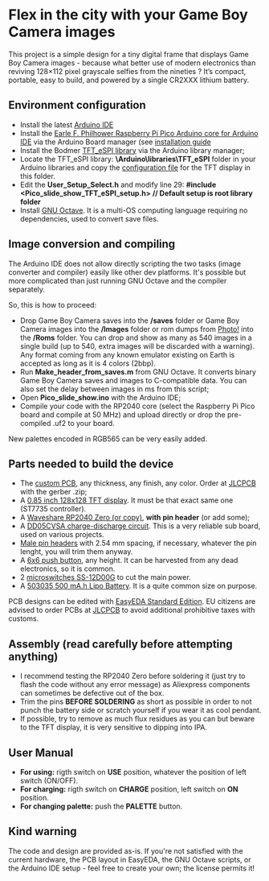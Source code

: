 # Flex in the city with your Game Boy Camera images

This project is a simple design for a tiny digital frame that displays Game Boy Camera images - because what better use of modern electronics than reviving 128×112 pixel grayscale selfies from the nineties ? It’s compact, portable, easy to build, and powered by a single CR2XXX lithium battery.

## Environment configuration

- Install the latest [Arduino IDE](https://www.arduino.cc/en/software)
- Install the [Earle F. Philhower Raspberry Pi Pico Arduino core for Arduino IDE](https://github.com/earlephilhower/arduino-pico) via the Arduino Board manager (see [installation guide](https://github[...])
- Install the Bodmer [TFT_eSPI library](https://github.com/Bodmer/TFT_eSPI) via the Arduino library manager;
- Locate the TFT_eSPI library: **\Arduino\libraries\TFT_eSPI** folder in your Arduino libraries and copy the [configuration file](/Pico_slide_show/TFT_setup) for the TFT display in this folder.
- Edit the **User_Setup_Select.h** and modify line 29:
    **#include <Pico_slide_show_TFT_eSPI_setup.h> // Default setup is root library folder**
- Install [GNU Octave](https://www.octave.org/). It is a multi-OS computing language requiring no dependencies, used to convert save files.

## Image conversion and compiling

The Arduino IDE does not allow directly scripting the two tasks (image converter and compiler) easily like other dev platforms. It's possible but more complicated than just running GNU Octave and the compiler separately.

So, this is how to proceed:

- Drop Game Boy Camera saves into the **/saves** folder or Game Boy Camera images into the **/Images** folder or rom dumps from [Photo!](https://github.com/untoxa/gb-photo) into the **/Roms** folder. You can drop and show as many as 540 images in a single build (up to 540, extra images will be discarded with a warning). Any format coming from any known emulator existing on Earth is accepted as long as it is 4 colors (2bbp).
- Run **Make_header_from_saves.m** from GNU Octave. It converts binary Game Boy Camera saves and images to C-compatible data. You can also set the delay between images in ms from this script;
- Open **Pico_slide_show.ino** with the Arduino IDE;
- Compile your code with the RP2040 core (select the Raspberry Pi Pico board and compile at 50 MHz) and upload directly or drop the pre-compiled .uf2 to your board.

New palettes encoded in RGB565 can be very easily added.

## Parts needed to build the device

- The [custom PCB](/PCB), any thickness, any finish, any color. Order at [JLCPCB](https://jlcpcb.com/) with the gerber .zip;
- A [0.85 inch 128x128 TFT display](https://www.aliexpress.com/item/1005008822385316.html). It must be that exact same one (ST7735 controller).
- A [Waveshare RP2040 Zero (or copy)](https://www.aliexpress.com/item/1005003504006451.html), **with pin header** (or add some);
- A [DD05CVSA charge-discharge circuit](https://www.aliexpress.com/item/1005005061314325.html). This is a very reliable sub board, used on various projects.
- [Male pin headers](https://www.aliexpress.com/item/4000873858801.html) with 2.54 mm spacing, if necessary, whatever the pin lenght, you will trim them anyway.
- A [6x6 push button](https://www.aliexpress.com/item/1005003938244847.html), any height. It can be harvested from any dead electronics, so it is common.
- 2 [microswitches SS-12D00G](https://www.aliexpress.com/item/1005003938856402.html) to cut the main power.
- A [503035 500 mA.h Lipo Battery](https://www.aliexpress.com/item/1005006421563695.html). It is a quite common size on purpose.

PCB designs can be edited with [EasyEDA Standard Edition](https://easyeda.com). EU citizens are advised to order PCBs at [JLCPCB](https://jlcpcb.com/) to avoid additional prohibitive taxes with customs. 

## Assembly (read carefully before attempting anything)

- I recommend testing the RP2040 Zero before soldering it (just try to flash the code without any error message) as Aliexpress components can sometimes be defective out of the box.
- Trim the pins **BEFORE SOLDERING** as short as possible in order to not punch the battery side or scratch yourself if you wear it as cool pendant.
- If possible, try to remove as much flux residues as you can but beware to the TFT display, it is very sensitive to dipping into IPA.

## User Manual

- **For using:** rigth switch on **USE** position, whatever the position of left switch (ON/OFF).
- **For charging:** rigth switch on **CHARGE** position, left switch on **ON** position.
- **For changing palette:** push the **PALETTE** button.

## Kind warning

The code and design are provided as-is. If you're not satisfied with the current hardware, the PCB layout in EasyEDA, the GNU Octave scripts, or the Arduino IDE setup - feel free to create your own; the license permits it!
